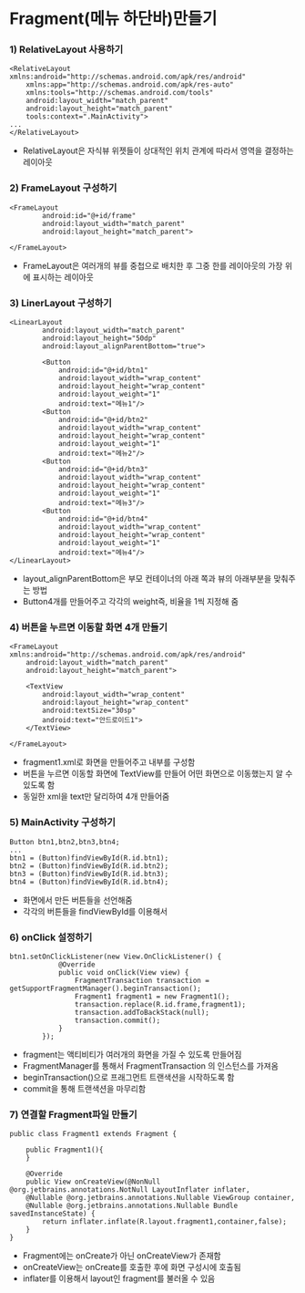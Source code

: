 # Fragment(메뉴 하단바)만들기
### 1) RelativeLayout 사용하기
```
<RelativeLayout xmlns:android="http://schemas.android.com/apk/res/android"
    xmlns:app="http://schemas.android.com/apk/res-auto"
    xmlns:tools="http://schemas.android.com/tools"
    android:layout_width="match_parent"
    android:layout_height="match_parent"
    tools:context=".MainActivity">
...
</RelativeLayout>
```
- RelativeLayout은 자식뷰 위젯들이 상대적인 위치 관계에 따라서 영역을 결정하는 레이아웃

### 2) FrameLayout 구성하기
```
<FrameLayout
        android:id="@+id/frame"
        android:layout_width="match_parent"
        android:layout_height="match_parent">

</FrameLayout>
```
- FrameLayout은 여러개의 뷰를 중첩으로 배치한 후 그중 한를 레이아웃의 가장 위에 표시하는 레이아웃

### 3) LinerLayout 구성하기
```
<LinearLayout
        android:layout_width="match_parent"
        android:layout_height="50dp"
        android:layout_alignParentBottom="true">

        <Button
            android:id="@+id/btn1"
            android:layout_width="wrap_content"
            android:layout_height="wrap_content"
            android:layout_weight="1"
            android:text="메뉴1"/>
        <Button
            android:id="@+id/btn2"
            android:layout_width="wrap_content"
            android:layout_height="wrap_content"
            android:layout_weight="1"
            android:text="메뉴2"/>
        <Button
            android:id="@+id/btn3"
            android:layout_width="wrap_content"
            android:layout_height="wrap_content"
            android:layout_weight="1"
            android:text="메뉴3"/>
        <Button
            android:id="@+id/btn4"
            android:layout_width="wrap_content"
            android:layout_height="wrap_content"
            android:layout_weight="1"
            android:text="메뉴4"/>
</LinearLayout>
```
- layout_alignParentBottom은 부모 컨테이너의 아래 쪽과 뷰의 아래부분을 맞춰주는 방법
- Button4개를 만들어주고 각각의 weight즉, 비율을 1씩 지정해 줌

### 4) 버튼을 누르면 이동할 화면 4개 만들기
```
<FrameLayout xmlns:android="http://schemas.android.com/apk/res/android"
    android:layout_width="match_parent"
    android:layout_height="match_parent">

    <TextView
        android:layout_width="wrap_content"
        android:layout_height="wrap_content"
        android:textSize="30sp"
        android:text="안드로이드1">
    </TextView>

</FrameLayout>
```
- fragment1.xml로 화면을 만들어주고 내부를 구성함
- 버튼을 누르면 이동할 화면에 TextView를 만들어 어떤 화면으로 이동했는지 알 수 있도록 함
- 동일한 xml을 text만 달리하여 4개 만들어줌

### 5) MainActivity 구성하기
```
Button btn1,btn2,btn3,btn4;
...
btn1 = (Button)findViewById(R.id.btn1);
btn2 = (Button)findViewById(R.id.btn2);
btn3 = (Button)findViewById(R.id.btn3);
btn4 = (Button)findViewById(R.id.btn4);
```
- 화면에서 만든 버튼들을 선언해줌
- 각각의 버튼들을 findViewById를 이용해서 

### 6) onClick 설정하기
```
btn1.setOnClickListener(new View.OnClickListener() {
            @Override
            public void onClick(View view) {
                FragmentTransaction transaction = getSupportFragmentManager().beginTransaction();
                Fragment1 fragment1 = new Fragment1();
                transaction.replace(R.id.frame,fragment1);
                transaction.addToBackStack(null);
                transaction.commit();
            }
        });
```
- fragment는 액티비티가 여러개의 화면을 가질 수 있도록 만들어짐
- FragmentManager를 통해서 FragmentTransaction 의 인스턴스를 가져옴
- beginTransaction()으로 프래그먼트 트랜색션을 시작하도록 함
- commit을 통해 트랜색션을 마무리함

### 7) 연결할 Fragment파일 만들기
```
public class Fragment1 extends Fragment {

    public Fragment1(){
    }

    @Override
    public View onCreateView(@NonNull @org.jetbrains.annotations.NotNull LayoutInflater inflater, 
    @Nullable @org.jetbrains.annotations.Nullable ViewGroup container,
    @Nullable @org.jetbrains.annotations.Nullable Bundle savedInstanceState) {
        return inflater.inflate(R.layout.fragment1,container,false);
    }
}
```
- Fragment에는 onCreate가 아닌 onCreateView가 존재함
- onCreateView는 onCreate를 호출한 후에 화면 구성시에 호출됨
- inflater를 이용해서 layout인 fragment를 불러올 수 있음

